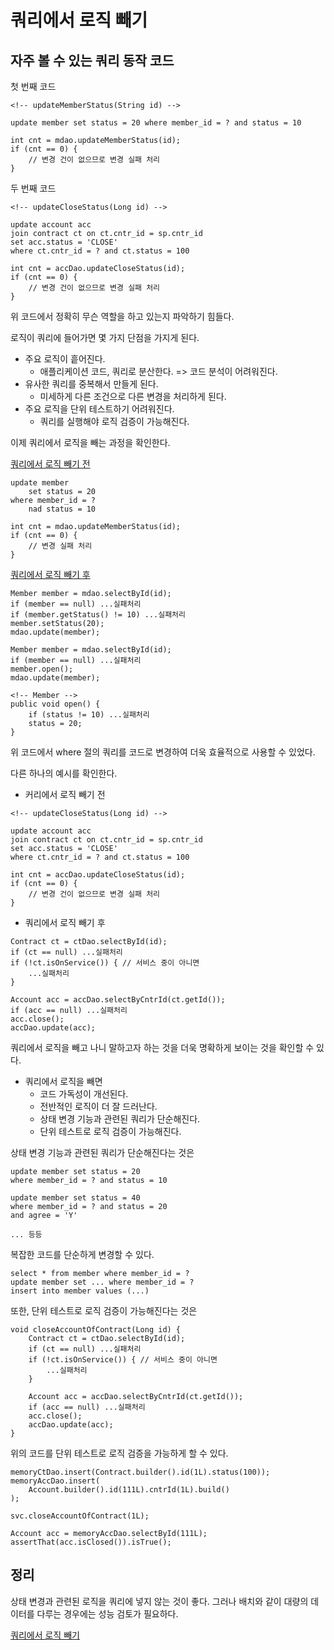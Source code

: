 # 쿼리에서 로직 빼기

## 자주 볼 수 있는 쿼리 동작 코드
첫 번째 코드
```
<!-- updateMemberStatus(String id) -->

update member set status = 20 where member_id = ? and status = 10
```

```
int cnt = mdao.updateMemberStatus(id);
if (cnt == 0) {
    // 변경 건이 없으므로 변경 실패 처리
}
```

두 번째 코드
```
<!-- updateCloseStatus(Long id) -->

update account acc
join contract ct on ct.cntr_id = sp.cntr_id
set acc.status = 'CLOSE'
where ct.cntr_id = ? and ct.status = 100
```

```
int cnt = accDao.updateCloseStatus(id);
if (cnt == 0) {
    // 변경 건이 없으므로 변경 실패 처리
}
```

위 코드에서 정확히 무슨 역할을 하고 있는지 파악하기 힘들다.   

로직이 쿼리에 들어가면 몇 가지 단점을 가지게 된다.   

* 주요 로직이 흩어진다.
    * 애플리케이션 코드, 쿼리로 분산한다. => 코드 분석이 어려워진다.
* 유사한 쿼리를 중복해서 만들게 된다.
    * 미세하게 다른 조건으로 다른 변경을 처리하게 된다.
* 주요 로직을 단위 테스트하기 어려워진다.
    * 쿼리를 실행해야 로직 검증이 가능해진다.   

이제 쿼리에서 로직을 빼는 과정을 확인한다.   

<u>쿼리에서 로직 빼기 전</u>   
```
update member
    set status = 20
where member_id = ?
    nad status = 10
```

```
int cnt = mdao.updateMemberStatus(id);
if (cnt == 0) {
    // 변경 실패 처리
}
```

<u>쿼리에서 로직 빼기 후</u>   
```
Member member = mdao.selectById(id);
if (member == null) ...실패처리
if (member.getStatus() != 10) ...실패처리
member.setStatus(20);
mdao.update(member);
```

```
Member member = mdao.selectById(id);
if (member == null) ...실패처리
member.open();
mdao.update(member);
```

```
<!-- Member -->
public void open() {
    if (status != 10) ...실패처리
    status = 20;
}
```

위 코드에서 where 절의 쿼리를 코드로 변경하여 더욱 효율적으로 사용할 수 있었다.   

다른 하나의 예시를 확인한다.   

* 커리에서 로직 빼기 전   
```
<!-- updateCloseStatus(Long id) -->

update account acc
join contract ct on ct.cntr_id = sp.cntr_id
set acc.status = 'CLOSE'
where ct.cntr_id = ? and ct.status = 100
```

```
int cnt = accDao.updateCloseStatus(id);
if (cnt == 0) {
    // 변경 건이 없으므로 변경 실패 처리
}
```

* 쿼리에서 로직 빼기 후   
```
Contract ct = ctDao.selectById(id);
if (ct == null) ...실패처리
if (!ct.isOnService()) { // 서비스 중이 아니면
    ...실패처리
}

Account acc = accDao.selectByCntrId(ct.getId());
if (acc == null) ...실패처리
acc.close();
accDao.update(acc);
```

쿼리에서 로직을 빼고 나니 말하고자 하는 것을 더욱 명확하게 보이는 것을 확인할 수 있다.   

* 쿼리에서 로직을 빼면
    * 코드 가독성이 개선된다.
    * 전반적인 로직이 더 잘 드러난다.
    * 상태 변경 기능과 관련된 쿼리가 단순해진다.
    * 단위 테스트로 로직 검증이 가능해진다.   

상태 변경 기능과 관련된 쿼리가 단순해진다는 것은
```
update member set status = 20
where member_id = ? and status = 10
```

```
update member set status = 40
where member_id = ? and status = 20
and agree = 'Y'
```

```
... 등등
```

복잡한 코드를 단순하게 변경할 수 있다.   

```
select * from member where member_id = ?
update member set ... where member_id = ?
insert into member values (...)
```

또한, 단위 테스트로 로직 검증이 가능해진다는 것은   

```
void closeAccountOfContract(Long id) {
    Contract ct = ctDao.selectById(id);
    if (ct == null) ...실패처리
    if (!ct.isOnService()) { // 서비스 중이 아니면
        ...실패처리
    }

    Account acc = accDao.selectByCntrId(ct.getId());
    if (acc == null) ...실패처리
    acc.close();
    accDao.update(acc);
}
```

위의 코드를 단위 테스트로 로직 검증을 가능하게 할 수 있다.   

```
memoryCtDao.insert(Contract.builder().id(1L).status(100));
memoryAccDao.insert(
    Account.builder().id(111L).cntrId(1L).build()
);

svc.closeAccountOfContract(1L);

Account acc = memoryAccDao.selectById(111L);
assertThat(acc.isClosed()).isTrue();
```

## 정리
상태 변경과 관련된 로직을 쿼리에 넣지 않는 것이 좋다. 그러나 배치와 같이 대량의 데이터를 다루는 경우에는 성능 검토가 필요하다.

[쿼리에서 로직 빼기](https://www.youtube.com/watch?v=fnH_SR3n9Ew)